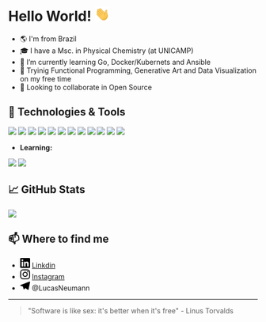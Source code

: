 # Hello World! <img src="https://raw.githubusercontent.com/neumann-mlucas/neumann-mlucas/master/wave.gif" width="30px">
- :earth_americas: I'm from Brazil
- :mortar_board: I have a Msc. in Physical Chemistry (at UNICAMP)
- :seedling: I’m currently learning Go, Docker/Kubernets and Ansible
- :thought_balloon: Tryinig Functional Programming, Generative Art and Data Visualization on my free time 
- :eyes: Looking to collaborate in Open Source

## :wrench: Technologies & Tools

![](https://img.shields.io/badge/OS-Linux-informational?style=flat&logo=linux&logoColor=white&color=2bbc8a)
![](https://img.shields.io/badge/Editor-Vim-informational?style=flat&logo=Vim&logoColor=white&color=2bbc8a)
![](https://img.shields.io/badge/Shell-Zsh-informational?style=flat&logo=gnu-bash&logoColor=white&color=2bbc8a)
![](https://img.shields.io/bdge/-Zsh-informational?style=flat&logo=gnu-bash&logoColor=white&color=2bbc8a)
![](https://img.shields.io/badge/Code-Python-informational?style=flat&logo=python&logoColor=white&color=2bbc8a)
![](https://img.shields.io/badge/Code-Julia-informational?style=flat&logo=julia&logoColor=white&color=2bbc8a)
![](https://img.shields.io/badge/Code-JavaScript-informational?style=flat&logo=javascript&logoColor=white&color=2bbc8a)
![](https://img.shields.io/badge/Tools-Pandas-informational?style=flat&logo=pandas&logoColor=white&color=2bbc8a)
![](https://img.shields.io/badge/Tools-Flask-informational?style=flat&logo=flask&logoColor=white&color=2bbc8a)
![](https://img.shields.io/badge/Tools-PostgreSQL-informational?style=flat&logo=postgresql&logoColor=white&color=2bbc8a)
![](https://img.shields.io/badge/Tools-Git-informational?style=flat&logo=git&logoColor=white&color=2bbc8a)
![](https://img.shields.io/badge/Tools-Docker-informational?style=flat&logo=docker&logoColor=white&color=2bbc8a)

- **Learning:**

![](https://img.shields.io/badge/Code-Haskell-informational?style=flat&logo=Haskell&logoColor=white&color=2bbc8a) 
![](https://img.shields.io/badge/Tools-PyTorch-informational?style=flat&logo=pytorch&logoColor=white&color=2bbc8a)

## :chart_with_upwards_trend: GitHub Stats

<a href="https://github.com/neumann-mlucas/neumann-mlucas">
  <img align="center" src="https://github-readme-stats.vercel.app/api/top-langs/?username=neumann-mlucas&hide=shell,html&line_height=32" />
</a>

## :mailbox: Where to find me
- <img src=https://raw.githubusercontent.com/neumann-mlucas/neumann-mlucas/master/linkedin.svg width="20px"> [Linkdin](https://www.linkedin.com/in/lucas-mneumann/)
- <img src=https://raw.githubusercontent.com/neumann-mlucas/neumann-mlucas/master/instagram.svg width="20px"> [Instagram](https://www.instagram.com/neumannlucas/)
- <img src=https://raw.githubusercontent.com/neumann-mlucas/neumann-mlucas/master/telegram.svg width="20px"> @LucasNeumann

---

> "Software is like sex: it's better when it's free" - Linus Torvalds

<!--
**neumann-mlucas/neumann-mlucas** is a ✨ _special_ ✨ repository because its `README.md` (this file) appears on your GitHub profile.
[![HitCount](http://hits.dwyl.com/neumann-mlucas/neumann-mlucas.svg)](http://hits.dwyl.com/neumann-mlucas/neumann-mlucas)

